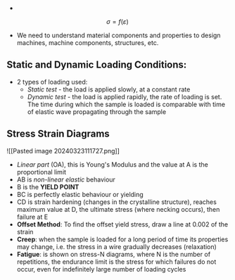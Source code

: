 +
$$σ = f(ε)$$
- We need to understand material components and properties to design machines, machine components, structures, etc.

## Static and Dynamic Loading Conditions:
- 2 types of loading used:
	- *Static test* - the load is applied slowly, at a constant rate
	- *Dynamic test* - the load is applied rapidly, the rate of loading is set. The time during which the sample is loaded is comparable with time of elastic wave propagating through the sample

## Stress Strain Diagrams
![[Pasted image 20240323111727.png]]
- *Linear part* (OA), this is Young's Modulus and the value at A is the proportional limit
- AB is *non-linear elastic* behaviour
- B is the **YIELD POINT**
- BC is perfectly elastic behaviour or yielding
- CD is strain hardening (changes in the crystalline structure), reaches maximum value at D, the ultimate stress (where necking occurs), then failure at E
- **Offset Method**: To find the offset yield stress, draw a line at 0.002 of the strain
- **Creep**: when the sample is loaded for a long period of time its properties may change, i.e. the stress in a wire gradually decreases (relaxation)
- **Fatigue**: is shown on stress-N diagrams, where N is the number of repetitions, the endurance limit is the stress for which failures do not occur, even for indefinitely large number of loading cycles
